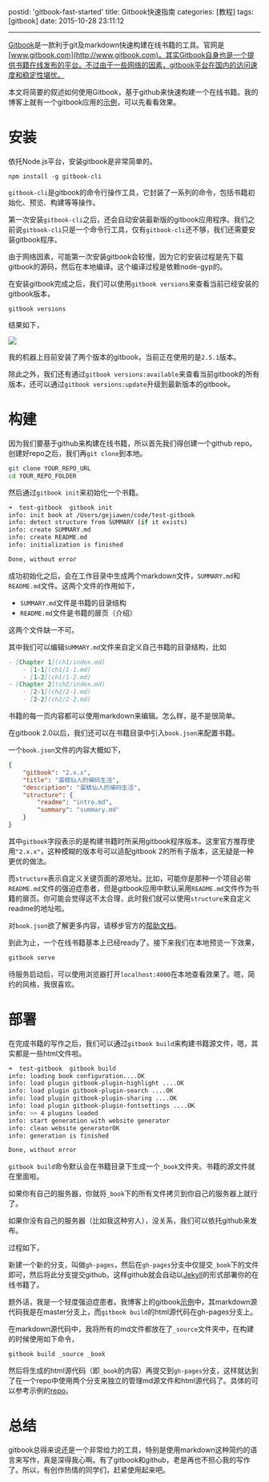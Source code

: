 postid: 'gitbook-fast-started'
title: Gitbook快速指南
categories: [教程]
tags: [gitbook]
date: 2015-10-28 23:11:12

---

[Gitbook](https://github.com/GitbookIO/gitbook)是一款利于git及markdown快速构建在线书籍的工具。官网是[www.gitbook.com](http://www.gitbook.com)。其实Gitbook自身也是一个提供书籍在线发布的平台。不过由于一些网络的因素，gitbook平台在国内的访问速度和稳定性堪忧。

本文将简要的叙述如何使用Gitbook，基于github来快速构建一个在线书籍。我的博客上就有一个gitbook应用的[示例](http://gejiawen.github.io/coding-book/)，可以先看看效果。

# 安装

依托Node.js平台，安装gitbook是非常简单的。

```shell
npm install -g gitbook-cli
```

`gitbook-cli`是gitbook的命令行操作工具，它封装了一系列的命令，包括书籍初始化、预览、构建等等操作。

第一次安装`gitbook-cli`之后，还会自动安装最新版的gitbook应用程序。我们之前说`gitbook-cli`只是一个命令行工具，仅有`gitbook-cli`还不够，我们还需要安装gitbook程序。

由于网络因素，可能第一次安装gitbook会较慢，因为它的安装过程是先下载gitbook的源码，然后在本地编译。这个编译过程是依赖node-gyp的。

在安装gitbook完成之后，我们可以使用`gitbook versions`来查看当前已经安装的gitbook版本，

```shell
gitbook versions
```

结果如下，

![](/res/gitbook快速指南/001.png)

我的机器上目前安装了两个版本的gitbook，当前正在使用的是`2.5.1`版本。

除此之外，我们还有通过`gitbook versions:available`来查看当前gitbook的所有版本，还可以通过`gitbook versions:update`升级到最新版本的gitbook。


# 构建

因为我们要基于github来构建在线书籍，所以首先我们得创建一个github repo。创建好repo之后，我们再`git clone`到本地。

```bash
git clone YOUR_REPO_URL
cd YOUR_REPO_FOLDER
```

然后通过`gitbook init`来初始化一个书籍。

```bash
➜  test-gitbook  gitbook init
info: init book at /Users/gejiawen/code/test-gitbook
info: detect structure from SUMMARY (if it exists)
info: create SUMMARY.md
info: create README.md
info: initialization is finished

Done, without error
```

成功初始化之后，会在工作目录中生成两个markdown文件，`SUMMARY.md`和`README.md`文件。这两个文件的作用如下，

- `SUMMARY.md`文件是书籍的目录结构
- `README.md`文件是书籍的扉页（介绍）

这两个文件缺一不可。

其中我们可以编辑`SUMMARY.md`文件来自定义自己书籍的目录结构，比如

```markdown
- [Chapter 1](ch1/index.md)
    - [1-1](ch1/1-1.md)
    - [1-2](ch1/1-2.md)
- [Chapter 2](ch2/index.md)
    - [2-1](ch2/2-1.md)
    - [2-2](ch2/2-2.md)  
```

书籍的每一页内容都可以使用markdown来编辑。怎么样，是不是很简单。

在gitbook 2.0以后，我们还可以在书籍目录中引入`book.json`来配置书籍。

一个`book.json`文件的内容大概如下，

```json
{
    "gitbook": "2.x.x",
    "title": "蛋糕仙人的编码生活",
    "description": "蛋糕仙人的编码生活",
    "structure": {
        "readme": "intro.md",
        "summary": "summary.md"
    }
}
```

其中`gitbook`字段表示的是构建书籍时所采用gitbook程序版本。这里官方推荐使用`"2.x.x"`，这种模糊的版本号可以适配gitbook 2的所有子版本，这无疑是一种更优的做法。

而`structure`表示自定义关键页面的源地址。比如，可能你是那种一个项目必带`README.md`文件的强迫症患者，但是gitbook应用中默认采用`README.md`文件作为书籍的扉页。你可能会觉得这不太合理，此时我们就可以使用`structure`来自定义readme的地址啦。

对`book.json`欲了解更多内容，请移步官方的[帮助文档](http://help.gitbook.com/format/configuration.html)。

到此为止，一个在线书籍基本上已经ready了。接下来我们在本地预览一下效果，

```bash
gitbook serve
```

待服务启动后，可以使用浏览器打开`localhost:4000`在本地查看效果了。嗯，简约的风格，我很喜欢。

# 部署

在完成书籍的写作之后，我们可以通过`gitbook build`来构建书籍源文件，嗯，其实都是一些html文件啦。

```bash
➜  test-gitbook  gitbook build
info: loading book configuration....OK
info: load plugin gitbook-plugin-highlight ....OK
info: load plugin gitbook-plugin-search ....OK
info: load plugin gitbook-plugin-sharing ....OK
info: load plugin gitbook-plugin-fontsettings ....OK
info: >> 4 plugins loaded
info: start generation with website generator
info: clean website generatorOK
info: generation is finished

Done, without error
```

`gitbook build`命令默认会在书籍目录下生成一个`_book`文件夹。书籍的源文件就在里面啦。

如果你有自己的服务器，你就将`_book`下的所有文件拷贝到你自己的服务器上就行了。

如果你没有自己的服务器（比如我这种穷人），没关系，我们可以依托github来发布。

过程如下，

新建一个新的分支，叫做`gh-pages`，然后在`gh-pages`分支中仅提交`_book`下的文件即可，然后将此分支提交github。这样github就会自动以[Jekyll](https://github.com/jekyll/jekyll)的形式部署你的在线书籍了。

题外话，我是一个轻度强迫症患者。我博客上的gitbook[示例](http://gejiawen.github.io/coding-book/)中，其markdown源代码我是在master分支上，而`gitbook build`的html源代码在gh-pages分支上。

在markdown源代码中，我将所有的md文件都放在了`_source`文件夹中，在构建的时候使用如下命令，

```bash
gitbook build _source _book
```

然后将生成的html源代码（即`_book`的内容）再提交到`gh-pages`分支，这样就达到了在一个repo中使用两个分支来独立的管理md源文件和html源代码了。具体的可以参考示例的[repo](https://github.com/gejiawen/coding-book)。

# 总结

gitbook总得来说还是一个非常给力的工具，特别是使用markdown这种简约的语言来写作，真是深得我心啊。有了gitbook和github，老是再也不担心我的写作了。所以，有创作热情的同学们，赶紧使用起来吧。


